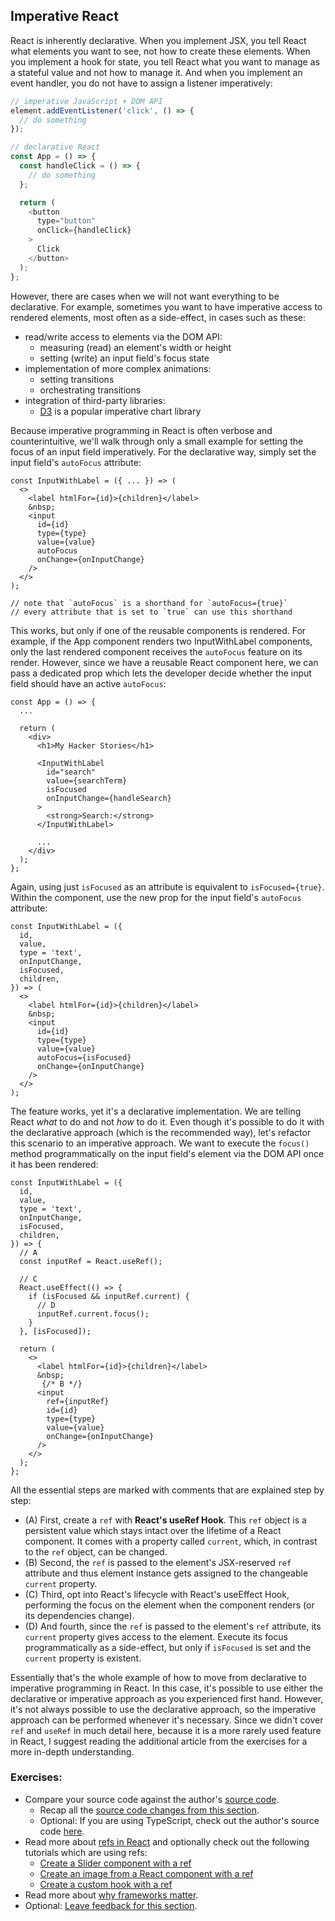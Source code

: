 ## Imperative React

React is inherently declarative. When you implement JSX, you tell React what elements you want to see, not how to create these elements. When you implement a hook for state, you tell React what you want to manage as a stateful value and not how to manage it. And when you implement an event handler, you do not have to assign a listener imperatively:

```javascript
// imperative JavaScript + DOM API
element.addEventListener('click', () => {
  // do something
});

// declarative React
const App = () => {
  const handleClick = () => {
    // do something
  };

  return (
    <button
      type="button"
      onClick={handleClick}
    >
      Click
    </button>
  );
};
```

However, there are cases when we will not want everything to be declarative. For example, sometimes you want to have imperative access to rendered elements, most often as a side-effect, in cases such as these:

* read/write access to elements via the DOM API:
  * measuring (read) an element's width or height
  * setting (write) an input field's focus state
* implementation of more complex animations:
  * setting transitions
  * orchestrating transitions
* integration of third-party libraries:
  * [D3](https://d3js.org) is a popular imperative chart library

Because imperative programming in React is often verbose and counterintuitive, we'll walk through only a small example for setting the focus of an input field imperatively. For the declarative way, simply set the input field's `autoFocus` attribute:

```javascript{9,15-16}
const InputWithLabel = ({ ... }) => (
  <>
    <label htmlFor={id}>{children}</label>
    &nbsp;
    <input
      id={id}
      type={type}
      value={value}
      autoFocus
      onChange={onInputChange}
    />
  </>
);

// note that `autoFocus` is a shorthand for `autoFocus={true}`
// every attribute that is set to `true` can use this shorthand
```

This works, but only if one of the reusable components is rendered. For example, if the App component renders two InputWithLabel components, only the last rendered component receives the `autoFocus` feature on its render. However, since we have a reusable React component here, we can pass a dedicated prop which lets the developer decide whether the input field should have an active `autoFocus`:

```javascript{11}
const App = () => {
  ...

  return (
    <div>
      <h1>My Hacker Stories</h1>

      <InputWithLabel
        id="search"
        value={searchTerm}
        isFocused
        onInputChange={handleSearch}
      >
        <strong>Search:</strong>
      </InputWithLabel>

      ...
    </div>
  );
};
```

Again, using just `isFocused` as an attribute is equivalent to `isFocused={true}`. Within the component, use the new prop for the input field's `autoFocus` attribute:

```javascript{6,16}
const InputWithLabel = ({
  id,
  value,
  type = 'text',
  onInputChange,
  isFocused,
  children,
}) => (
  <>
    <label htmlFor={id}>{children}</label>
    &nbsp;
    <input
      id={id}
      type={type}
      value={value}
      autoFocus={isFocused}
      onChange={onInputChange}
    />
  </>
);
```

The feature works, yet it's a declarative implementation. We are telling React *what* to do and not *how* to do it. Even though it's possible to do it with the declarative approach (which is the recommended way), let's refactor this scenario to an imperative approach. We want to execute the `focus()` method programmatically on the input field's element via the DOM API once it has been rendered:

```javascript{9-10,12-18,24,26}
const InputWithLabel = ({
  id,
  value,
  type = 'text',
  onInputChange,
  isFocused,
  children,
}) => {
  // A
  const inputRef = React.useRef();

  // C
  React.useEffect(() => {
    if (isFocused && inputRef.current) {
      // D
      inputRef.current.focus();
    }
  }, [isFocused]);

  return (
    <>
      <label htmlFor={id}>{children}</label>
      &nbsp;
       {/* B */}
      <input
        ref={inputRef}
        id={id}
        type={type}
        value={value}
        onChange={onInputChange}
      />
    </>
  );
};
```

All the essential steps are marked with comments that are explained step by step:

* (A) First, create a `ref` with **React's useRef Hook**. This `ref` object is a persistent value which stays intact over the lifetime of a React component. It comes with a property called `current`, which, in contrast to the `ref` object, can be changed.
* (B) Second, the `ref` is passed to the element's JSX-reserved `ref` attribute and thus element instance gets assigned to the changeable `current` property.
* (C) Third, opt into React's lifecycle with React's useEffect Hook, performing the focus on the element when the component renders (or its dependencies change).
* (D) And fourth, since the `ref` is passed to the element's `ref` attribute, its `current` property gives access to the element. Execute its focus programmatically as a side-effect, but only if `isFocused` is set and the `current` property is existent.

Essentially that's the whole example of how to move from declarative to imperative programming in React. In this case, it's possible to use either the declarative or imperative approach as you experienced first hand. However, it's not always possible to use the declarative approach, so the imperative approach can be performed whenever it's necessary. Since we didn't cover `ref` and `useRef` in much detail here, because it is a more rarely used feature in React, I suggest reading the additional article from the exercises for a more in-depth understanding.

### Exercises:

* Compare your source code against the author's [source code](https://bit.ly/3dx5KRA).
  * Recap all the [source code changes from this section](https://bit.ly/3S4mq25).
  * Optional: If you are using TypeScript, check out the author's source code [here](https://bit.ly/3fpKxJR).
* Read more about [refs in React](https://www.robinwieruch.de/react-ref/) and optionally check out the following tutorials which are using refs:
  * [Create a Slider component with a ref](https://www.robinwieruch.de/react-slider/)
  * [Create an image from a React component with a ref](https://www.robinwieruch.de/react-component-to-image/)
  * [Create a custom hook with a ref](https://www.robinwieruch.de/react-custom-hook-check-if-overflow/)
* Read more about [why frameworks matter](https://www.robinwieruch.de/why-frameworks-matter/).
* Optional: [Leave feedback for this section](https://forms.gle/nABoW2tKAPd1yVkv7).
